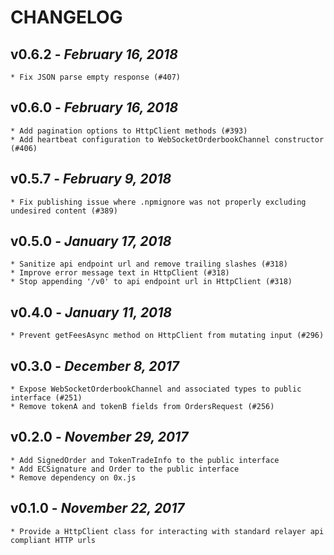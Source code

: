 # CHANGELOG

## v0.6.2 - _February 16, 2018_

    * Fix JSON parse empty response (#407)

## v0.6.0 - _February 16, 2018_

    * Add pagination options to HttpClient methods (#393)
    * Add heartbeat configuration to WebSocketOrderbookChannel constructor (#406)

## v0.5.7 - _February 9, 2018_

    * Fix publishing issue where .npmignore was not properly excluding undesired content (#389)

## v0.5.0 - _January 17, 2018_

    * Sanitize api endpoint url and remove trailing slashes (#318)
    * Improve error message text in HttpClient (#318)
    * Stop appending '/v0' to api endpoint url in HttpClient (#318)

## v0.4.0 - _January 11, 2018_

    * Prevent getFeesAsync method on HttpClient from mutating input (#296)

## v0.3.0 - _December 8, 2017_

    * Expose WebSocketOrderbookChannel and associated types to public interface (#251)
    * Remove tokenA and tokenB fields from OrdersRequest (#256)

## v0.2.0 - _November 29, 2017_

    * Add SignedOrder and TokenTradeInfo to the public interface
    * Add ECSignature and Order to the public interface
    * Remove dependency on 0x.js

## v0.1.0 - _November 22, 2017_

    * Provide a HttpClient class for interacting with standard relayer api compliant HTTP urls
